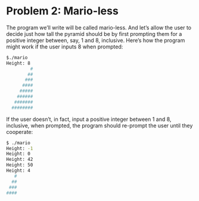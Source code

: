 # Problem 2: Mario-less

The program we’ll write will be called mario-less. And let’s allow the user to decide just how tall the pyramid should be by first prompting them for a positive integer between, say, 1 and 8, inclusive.
Here’s how the program might work if the user inputs 8 when prompted:

```bash
$./mario
Height: 8
         #
        ##
       ###
      ####
     #####
    ######
   #######
  ########    
```

If the user doesn’t, in fact, input a positive integer between 1 and 8, inclusive, when prompted, the program should re-prompt the user until they cooperate:

```bash
$ ./mario
Height: -1
Height: 0
Height: 42
Height: 50
Height: 4
   #
  ##
 ###
####
```